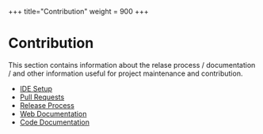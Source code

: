+++
title="Contribution"
weight = 900
+++

# Contribution

This section contains information about the relase process / documentation / and other information useful for project maintenance and contribution.

- [IDE Setup](./ide)
- [Pull Requests](./pull-request)
- [Release Process](./release)
- [Web Documentation](./docs)
- [Code Documentation](./code-documentation)
